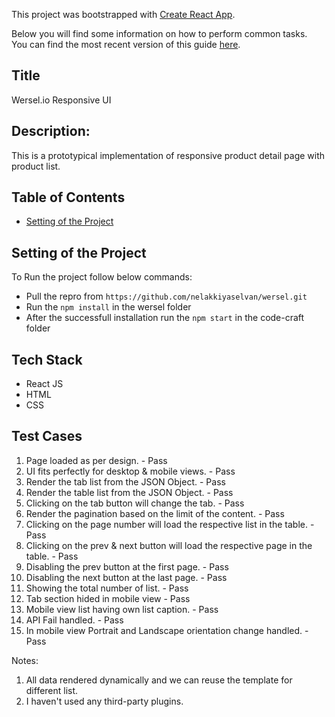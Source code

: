 This project was bootstrapped with [Create React App](https://github.com/facebookincubator/create-react-app).

Below you will find some information on how to perform common tasks.<br>
You can find the most recent version of this guide [here](https://github.com/facebookincubator/create-react-app/blob/master/packages/react-scripts/template/README.md).

## Title
Wersel.io Responsive UI

## Description:
This is a prototypical implementation of responsive product detail page with product list.

## Table of Contents

- [Setting of the Project](#Setting-of-the-Project)


## Setting of the Project

To Run the project follow below commands:
* Pull the repro from `https://github.com/nelakkiyaselvan/wersel.git`
* Run the `npm install` in the wersel folder
* After the successfull installation run the `npm start` in the code-craft folder

## Tech Stack
* React JS
* HTML
* CSS

## Test Cases

1. Page loaded as per design. - Pass
2. UI fits perfectly for desktop & mobile views. - Pass
3. Render the tab list from the JSON Object. - Pass
4. Render the table list from the JSON Object. - Pass
5. Clicking on the tab button will change the tab. - Pass
6. Render the pagination based on the limit of the content. - Pass
7. Clicking on the page number will load the respective list in the table. - Pass
8. Clicking on the prev & next button will load the respective page in the table. - Pass
9. Disabling the prev button at the first page. - Pass
10. Disabling the next button at the last page. - Pass
11. Showing the total number of list. - Pass
12. Tab section hided in mobile view - Pass
13. Mobile view list having own list caption. - Pass
14. API Fail handled. - Pass
15. In mobile view Portrait and Landscape orientation change handled. - Pass

Notes:
1. All data rendered dynamically and we can reuse the template for different list.
2. I haven't used any third-party plugins.
